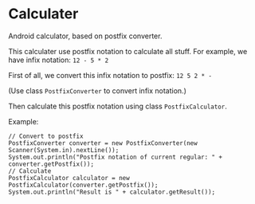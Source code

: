 # Calculater
Android calculator, based on postfix converter.


This calculater use postfix notation to calculate all stuff.
For example, we have infix notation: `12 - 5 * 2`

First of all, we convert this infix notation to postfix: `12 5 2 * -`

(Use class `PostfixConverter` to convert infix notation.)

Then calculate this postfix notation using class `PostfixCalculator`.



Example:
```    
// Convert to postfix
PostfixConverter converter = new PostfixConverter(new Scanner(System.in).nextLine());
System.out.println("Postfix notation of current regular: " + converter.getPostfix());
// Calculate
PostfixCalculator calculator = new PostfixCalculator(converter.getPostfix());
System.out.println("Result is " + calculator.getResult());
```          
